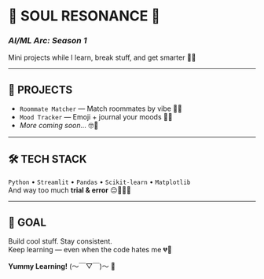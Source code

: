# 🩻 SOUL RESONANCE 🩻  
### *AI/ML Arc: Season 1*

Mini projects while I learn, break stuff, and get smarter 😤🧠

---

## 📁 PROJECTS

- `Roommate Matcher` — Match roommates by vibe 🌙✨  
- `Mood Tracker` — Emoji + journal your moods 📓💖  
- _More coming soon..._ 🤓💭

---

## 🛠️ TECH STACK

`Python` • `Streamlit` • `Pandas` • `Scikit-learn` • `Matplotlib`  
And way too much **trial & error** 😔☝🏻💔

---

## 🎯 GOAL

Build cool stuff. Stay consistent.  
Keep learning — even when the code hates me 💔🥀  

**Yummy Learning!** (〜￣▽￣)〜 🍭
